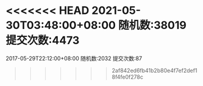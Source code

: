 <<<<<<< HEAD
2021-05-30T03:48:00+08:00
随机数:38019
提交次数:4473
=======
2017-05-29T22:12:00+08:00
随机数:2032
提交次数:87
>>>>>>> 2af842ed6fb41b2b80e4f7ef2def18f4fe0f278c
